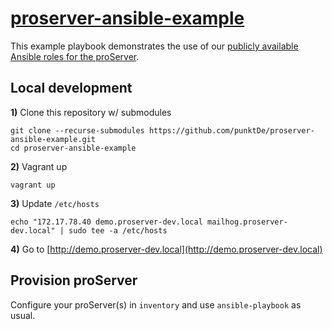 # [proserver-ansible-example](https://github.com/punktDe/proserver-ansible-example)

This example playbook demonstrates the use of our [publicly available Ansible roles for the proServer](https://github.com/punktDe?q=proserver-ansible).

## Local development

**1)** Clone this repository w/ submodules

```
git clone --recurse-submodules https://github.com/punktDe/proserver-ansible-example.git
cd proserver-ansible-example
```

**2)** Vagrant up

```
vagrant up
```

**3)** Update `/etc/hosts`

```
echo "172.17.78.40 demo.proserver-dev.local mailhog.proserver-dev.local" | sudo tee -a /etc/hosts
```

**4)** Go to [http://demo.proserver-dev.local](http://demo.proserver-dev.local)

## Provision proServer

Configure your proServer(s) in `inventory` and use `ansible-playbook` as usual.

